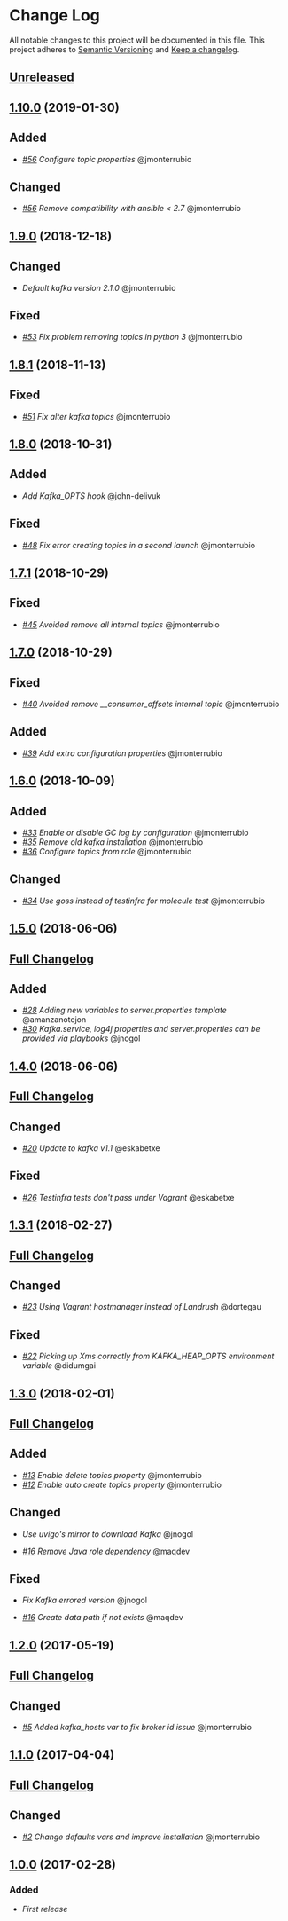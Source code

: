 # Change Log

All notable changes to this project will be documented in this file.
This project adheres to [Semantic Versioning](http://semver.org/) and [Keep a changelog](https://github.com/olivierlacan/keep-a-changelog).

## [Unreleased](https://github.com/idealista/kafka-role/tree/develop)

## [1.10.0](https://github.com/idealista/kafka-role/tree/1.10.0) (2019-01-30)
## Added

- *[#56](https://github.com/idealista/kafka-role/issues/56) Configure topic properties* @jmonterrubio

## Changed

- *[#56](https://github.com/idealista/kafka-role/issues/56) Remove compatibility with ansible < 2.7* @jmonterrubio

## [1.9.0](https://github.com/idealista/kafka-role/tree/1.9.0) (2018-12-18)

## Changed

- *Default kafka version 2.1.0* @jmonterrubio

## Fixed

- *[#53](https://github.com/idealista/kafka-role/issues/53) Fix problem removing topics in python 3* @jmonterrubio

## [1.8.1](https://github.com/idealista/kafka-role/tree/1.8.1) (2018-11-13)

## Fixed

- *[#51](https://github.com/idealista/kafka-role/issues/51) Fix alter kafka topics* @jmonterrubio

## [1.8.0](https://github.com/idealista/kafka-role/tree/1.8.0) (2018-10-31)

## Added

- *Add Kafka_OPTS hook* @john-delivuk

## Fixed

- *[#48](https://github.com/idealista/kafka-role/issues/48) Fix error creating topics in a second launch* @jmonterrubio

## [1.7.1](https://github.com/idealista/kafka-role/tree/1.7.1) (2018-10-29)

## Fixed

- *[#45](https://github.com/idealista/kafka-role/issues/45) Avoided remove all internal topics* @jmonterrubio

## [1.7.0](https://github.com/idealista/kafka-role/tree/1.7.0) (2018-10-29)

## Fixed

- *[#40](https://github.com/idealista/kafka-role/issues/40) Avoided remove __consumer_offsets internal topic* @jmonterrubio

## Added

- *[#39](https://github.com/idealista/kafka-role/issues/39) Add extra configuration properties* @jmonterrubio

## [1.6.0](https://github.com/idealista/kafka-role/tree/1.6.0) (2018-10-09)

## Added

- *[#33](https://github.com/idealista/kafka-role/issues/33) Enable or disable GC log by configuration* @jmonterrubio
- *[#35](https://github.com/idealista/kafka-role/issues/35) Remove old kafka installation* @jmonterrubio
- *[#36](https://github.com/idealista/kafka-role/issues/36) Configure topics from role* @jmonterrubio

## Changed

- *[#34](https://github.com/idealista/kafka-role/issues/34) Use goss instead of testinfra for molecule test* @jmonterrubio

## [1.5.0](https://github.com/idealista/kafka-role/tree/1.5.0) (2018-06-06)

## [Full Changelog](https://github.com/idealista/kafka-role/compare/1.4.0...1.5.0)

## Added

- *[#28](https://github.com/idealista/kafka-role/issues/28) Adding new variables to server.properties template* @amanzanotejon
- *[#30](https://github.com/idealista/kafka-role/issues/30) Kafka.service, log4j.properties and server.properties can be provided via playbooks* @jnogol

## [1.4.0](https://github.com/idealista/kafka-role/tree/1.4.0) (2018-06-06)

## [Full Changelog](https://github.com/idealista/kafka-role/compare/1.3.1...1.4.0)

## Changed

- *[#20](https://github.com/idealista/kafka-role/issues/20) Update to kafka v1.1* @eskabetxe

## Fixed

- *[#26](https://github.com/idealista/kafka-role/issues/26) Testinfra tests don't pass under Vagrant* @eskabetxe

## [1.3.1](https://github.com/idealista/kafka-role/tree/1.3.1) (2018-02-27)

## [Full Changelog](https://github.com/idealista/kafka-role/compare/1.3.0...1.3.1)

## Changed

- *[#23](https://github.com/idealista/kafka-role/issues/23) Using Vagrant hostmanager instead of Landrush* @dortegau

## Fixed

- *[#22](https://github.com/idealista/kafka-role/pull/22) Picking up Xms correctly from KAFKA_HEAP_OPTS environment variable* @didumgai

## [1.3.0](https://github.com/idealista/kafka-role/tree/1.3.0) (2018-02-01)

## [Full Changelog](https://github.com/idealista/kafka-role/compare/1.2.0...1.3.0)

## Added

- *[#13](https://github.com/idealista/kafka-role/issues/13) Enable delete topics property* @jmonterrubio
- *[#12](https://github.com/idealista/kafka-role/issues/12) Enable auto create topics property* @jmonterrubio

## Changed

- *Use uvigo's mirror to download Kafka* @jnogol

- *[#16](https://github.com/idealista/kafka-role/pull/16) Remove Java role dependency* @maqdev

## Fixed

- *Fix Kafka errored version* @jnogol

- *[#16](https://github.com/idealista/kafka-role/pull/16) Create data path if not exists* @maqdev

## [1.2.0](https://github.com/idealista/kafka-role/tree/1.2.0) (2017-05-19)

## [Full Changelog](https://github.com/idealista/kafka-role/compare/1.1.0...1.2.0)

## Changed

- *[#5](https://github.com/idealista/kafka-role/issues/5) Added kafka_hosts var to fix broker id issue* @jmonterrubio

## [1.1.0](https://github.com/idealista/kafka-role/tree/1.1.0) (2017-04-04)

## [Full Changelog](https://github.com/idealista/kafka-role/compare/1.0.0...1.1.0)

## Changed

- *[#2](https://github.com/idealista/kafka-role/issues/2) Change defaults vars and improve installation* @jmonterrubio

## [1.0.0](https://github.com/idealista/kafka-role/tree/1.0.0) (2017-02-28)

### Added

- *First release*
